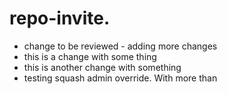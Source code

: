 # repo-invite.   

- change to be reviewed - adding more changes
- this is a change with some thing
- this is another change with something
- testing squash admin override. With more than
